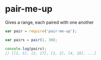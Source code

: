 pair-me-up
==========

Gives a range, each paired with one another

```js
var pair = require('pair-me-up');

var pairs = pair(1, 30);

console.log(pairs);
// [[1, 5], [2, 17], [3, 2], [4, 10], ...]
```

